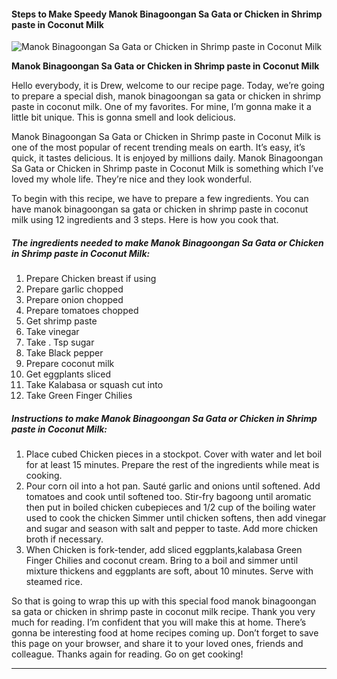             

#### Steps to Make Speedy Manok Binagoongan Sa Gata or Chicken in Shrimp paste in Coconut Milk

![Manok Binagoongan Sa Gata or Chicken in Shrimp paste in Coconut Milk](https://img-global.cpcdn.com/recipes/208262c6c48c055a/751x532cq70/manok-binagoongan-sa-gata-or-chicken-in-shrimp-paste-in-coconut-milk-recipe-main-photo.jpg)

**Manok Binagoongan Sa Gata or Chicken in Shrimp paste in Coconut Milk**

Hello everybody, it is Drew, welcome to our recipe page. Today, we’re going to prepare a special dish, manok binagoongan sa gata or chicken in shrimp paste in coconut milk. One of my favorites. For mine, I’m gonna make it a little bit unique. This is gonna smell and look delicious.

Manok Binagoongan Sa Gata or Chicken in Shrimp paste in Coconut Milk is one of the most popular of recent trending meals on earth. It’s easy, it’s quick, it tastes delicious. It is enjoyed by millions daily. Manok Binagoongan Sa Gata or Chicken in Shrimp paste in Coconut Milk is something which I’ve loved my whole life. They’re nice and they look wonderful.

To begin with this recipe, we have to prepare a few ingredients. You can have manok binagoongan sa gata or chicken in shrimp paste in coconut milk using 12 ingredients and 3 steps. Here is how you cook that.

##### The ingredients needed to make Manok Binagoongan Sa Gata or Chicken in Shrimp paste in Coconut Milk:

1.  Prepare Chicken breast if using
2.  Prepare garlic chopped
3.  Prepare onion chopped
4.  Prepare tomatoes chopped
5.  Get shrimp paste
6.  Take vinegar
7.  Take . Tsp sugar
8.  Take Black pepper
9.  Prepare coconut milk
10.  Get eggplants sliced
11.  Take Kalabasa or squash cut into
12.  Take Green Finger Chilies

##### Instructions to make Manok Binagoongan Sa Gata or Chicken in Shrimp paste in Coconut Milk:

1.  Place cubed Chicken pieces in a stockpot. Cover with water and let boil for at least 15 minutes. Prepare the rest of the ingredients while meat is cooking.
2.  Pour corn oil into a hot pan. Sauté garlic and onions until softened. Add tomatoes and cook until softened too. Stir-fry bagoong until aromatic then put in boiled chicken cubepieces and 1/2 cup of the boiling water used to cook the chicken Simmer until chicken softens, then add vinegar and sugar and season with salt and pepper to taste. Add more chicken broth if necessary.
3.  When Chicken is fork-tender, add sliced eggplants,kalabasa Green Finger Chilies and coconut cream. Bring to a boil and simmer until mixture thickens and eggplants are soft, about 10 minutes. Serve with steamed rice.

So that is going to wrap this up with this special food manok binagoongan sa gata or chicken in shrimp paste in coconut milk recipe. Thank you very much for reading. I’m confident that you will make this at home. There’s gonna be interesting food at home recipes coming up. Don’t forget to save this page on your browser, and share it to your loved ones, friends and colleague. Thanks again for reading. Go on get cooking!

* * *